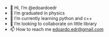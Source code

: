 - 👋 Hi, I’m @edoardoedr
- 👀 I’m graduated in physics
- 🌱 I’m currently learning python and c++
- 💞️ I’m looking to collaborate on little library
- 📫 How to reach me edoardo.edr@gmail.com

<!---
edoardoedr/edoardoedr is a ✨ special ✨ repository because its `README.md` (this file) appears on your GitHub profile.
You can click the Preview link to take a look at your changes.
--->
